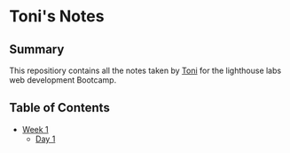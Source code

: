 # Toni's Notes

## Summary

This repositiory contains all the notes taken by [Toni]("https://github.com/anton2mihail") for the lighthouse labs web development Bootcamp.

## Table of Contents

* [Week 1](/Week_1)
  * [Day 1](/Week_1/Day_1)